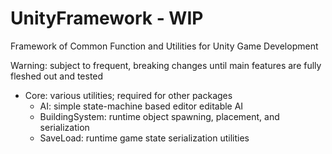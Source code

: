 # UnityFramework - WIP

Framework of Common Function and Utilities for Unity Game Development

Warning: subject to frequent, breaking changes until main features are fully fleshed out and tested

- Core: various utilities; required for other packages
    - AI: simple state-machine based editor editable AI
    - BuildingSystem: runtime object spawning, placement, and serialization
    - SaveLoad: runtime game state serialization utilities